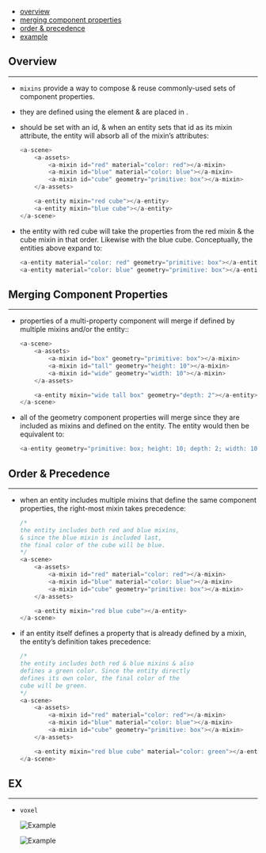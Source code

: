 * [overview](#overview)
* [merging component properties](#merging-component-properties)
* [order & precedence](#order-and-precedence)
* [example](#example)

## Overview <a name="overview"></a>

---

* `mixins` provide a way to compose & reuse commonly-used sets of component properties.
* they are defined using the <a-mixin> element & are placed in <a-assets>.
* should be set with an id, & when an entity sets that id as its mixin attribute, the entity will absorb all of the mixin’s attributes:

	```js
	<a-scene>
		<a-assets>
			<a-mixin id="red" material="color: red"></a-mixin>
			<a-mixin id="blue" material="color: blue"></a-mixin>
			<a-mixin id="cube" geometry="primitive: box"></a-mixin>
		</a-assets>

		<a-entity mixin="red cube"></a-entity>
		<a-entity mixin="blue cube"></a-entity>
	</a-scene>
	```

* the entity with red cube will take the properties from the red mixin & the cube mixin in that order. Likewise with the blue cube. Conceptually, the entities above expand to:

	```js
	<a-entity material="color: red" geometry="primitive: box"></a-entity>
	<a-entity material="color: blue" geometry="primitive: box"></a-entity>
	```

## Merging Component Properties <a name="overview"></a>

---

* properties of a multi-property component will merge if defined by multiple mixins and/or the entity::

	```js
	<a-scene>
		<a-assets>
			<a-mixin id="box" geometry="primitive: box"></a-mixin>
			<a-mixin id="tall" geometry="height: 10"></a-mixin>
			<a-mixin id="wide" geometry="width: 10"></a-mixin>
		</a-assets>

		<a-entity mixin="wide tall box" geometry="depth: 2"></a-entity>
	</a-scene>
	```

* all of the geometry component properties will merge since they are included as mixins and defined on the entity. The entity would then be equivalent to:

	```js
	<a-entity geometry="primitive: box; height: 10; depth: 2; width: 10"></a-entity>
	```

## Order & Precedence <a name="order-and-precedence"></a>

---

* when an entity includes multiple mixins that define the same component properties, the right-most mixin takes precedence:

	```js
	/*
	the entity includes both red and blue mixins,
	& since the blue mixin is included last,
	the final color of the cube will be blue.
	*/
	<a-scene>
		<a-assets>
			<a-mixin id="red" material="color: red"></a-mixin>
			<a-mixin id="blue" material="color: blue"></a-mixin>
			<a-mixin id="cube" geometry="primitive: box"></a-mixin>
		</a-assets>

		<a-entity mixin="red blue cube"></a-entity>
	</a-scene>
	```

* if an entity itself defines a property that is already defined by a mixin, the entity’s definition takes precedence:

	```js
	/*
	the entity includes both red & blue mixins & also
	defines a green color. Since the entity directly
	defines its own color, the final color of the
	cube will be green.
	*/
	<a-scene>
		<a-assets>
			<a-mixin id="red" material="color: red"></a-mixin>
			<a-mixin id="blue" material="color: blue"></a-mixin>
			<a-mixin id="cube" geometry="primitive: box"></a-mixin>
		</a-assets>

		<a-entity mixin="red blue cube" material="color: green"></a-entity>
	</a-scene>
	```

## EX <a name="example"></a>

---

* `voxel`

	![Example](_asset/img/01.png)

	![Example](_asset/img/02.png)
